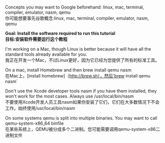 Concepts you may want to Google beforehand: linux, mac, terminal, compiler, emulator, nasm, qemu<br/>
你可能想要事先谷歌概念:linux, mac, terminal, compiler, emulator, nasm, qemu<br/>

**Goal: Install the software required to run this tutorial<br/>
目标:安装软件需要运行这个教程**

I'm working on a Mac, though Linux is better because it will have all the standard tools already available for you.<br/>
我正在开发一个Mac，不过Linux更好，因为它已经为您提供了所有的标准工具。<br/>

On a mac, install Homebrew and then brew install qemu nasm<br/>
在Mac上，[install homebrew]（http://brew.sh），然后'brew install qemu nasm`<br/>

Don't use the Xcode developer tools nasm if you have them installed, they won't work for the most cases. Always use /usr/local/bin/nasm<br/>
不要使用Xcode开发人员工具nasm如果你安装了它们，它们在大多数情况下不会工作。始终使用/usr/local/bin/nasm<br/>

On some systems qemu is split into multiple binaries. You may want to call qemu-system-x86_64 binfile<br/>
在某些系统上，QEMU被分成多个二进制。您可能需要调用qemu-system-x86二进制文件
